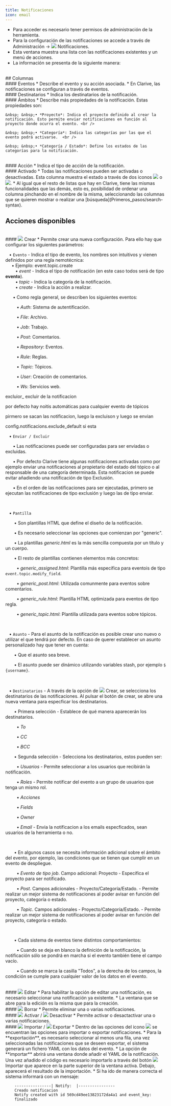 ```yaml
---
title: Notificaciones
icon: email
---
```

* Para acceder es necesario tener permisos de administración de la herramienta. 
* Para la configuración de las notificaciones se accede a través de Administración → <img class = "bali-topic-editor-image" src = "/static/images/icons/email.png" /> Notificaciones. 
* Esta ventana muestra una lista con las notificaciones existentes y un menú de acciones.
* La información se presenta de la siguiente manera:

<br />
## Columnas

<br />
#### Eventos
* Describe el evento y su acción asociada. 
* En Clarive, las notificaciones se configuran a través de eventos. 


<br />
#### Destinatarios
* Indica los destinatarios de la notificación.

<br />
#### Ámbitos
* Describe más propiedades de la notificación. Estas propiedades son:
    
    &nbsp; &nbsp;• *Proyecto*: Indica el proyecto definido al crear la notificación. Esto permite enviar notificaciones en función al proyecto donde ocurra el evento. <br />
    
    &nbsp; &nbsp;• *Categoría*: Indica las categorías por las que el evento podrá activarse.  <br />
    
    &nbsp; &nbsp;• *Categoría / Estado*: Define los estados de las categorías para la notificación.

<br />
#### Acción
* Indica el tipo de acción de la notificación.

<br />
#### Activado
* Todas las notificaciones pueden ser activadas o desactivadas. Esta columna muestra el estado a través de dos iconos <img  src = "/static/images/icons/start.png" /> o <img src ="/static/images/icons/stop.png "/>.
* Al igual que el resto de listas que hay en Clarive, tiene las mismas funcionalidades que las demás, esto es, posibilidad de ordenar una columna pinchando en el nombre de la misma, seleccionando las columnas que se quieren mostrar o realizar una [búsqueda](Primeros_pasos/search-syntax).

<br />

## Acciones disponibles

<br />
#### <img src = "/static/images/icons/add.gif" /> Crear
* Permite crear una nueva configuración. Para ello hay que configurar los siguientes parámetros: <br />

&nbsp; &nbsp;• `Evento` - Indica el tipo de evento, los nombres son intuitivos y vienen definidos por una regla nemotécnica: <br />
&nbsp; &nbsp;&nbsp;&nbsp;• Ejemplo: event.topic.create <br />
&nbsp; &nbsp;&nbsp;&nbsp;&nbsp; &nbsp;• *event* - Indica el tipo de notificación (en este caso todos será de tipo **evento**). <br />
&nbsp; &nbsp;&nbsp;&nbsp;&nbsp; &nbsp;• *topic* - Indica la categoría de la notificación. <br />
&nbsp; &nbsp;&nbsp;&nbsp;&nbsp; &nbsp;• *create* - Indica la acción a realizar. <br />

&nbsp; &nbsp;&nbsp; &nbsp;• Como regla general, se describen los siguientes eventos: <br />

&nbsp; &nbsp;&nbsp; &nbsp;&nbsp;&nbsp;&nbsp;• *Auth*: Sistema de autentificación.<br />

&nbsp; &nbsp;&nbsp; &nbsp;&nbsp;&nbsp;&nbsp;• *File*: Archivo. <br />

&nbsp; &nbsp;&nbsp; &nbsp;&nbsp;&nbsp;&nbsp;• *Job*: Trabajo. <br />

&nbsp; &nbsp;&nbsp; &nbsp;&nbsp;&nbsp;&nbsp;• *Post*: Comentarios. <br />

&nbsp; &nbsp;&nbsp; &nbsp;&nbsp;&nbsp;&nbsp;• *Repository*: Eventos. <br />

&nbsp; &nbsp;&nbsp; &nbsp;&nbsp;&nbsp;&nbsp;• *Rule*: Reglas. <br />

&nbsp; &nbsp;&nbsp; &nbsp;&nbsp;&nbsp;&nbsp;• *Topic*: Tópicos. <br />

&nbsp; &nbsp;&nbsp; &nbsp;&nbsp;&nbsp;&nbsp;• *User*: Creación de comentarios. <br />

&nbsp; &nbsp;&nbsp; &nbsp;&nbsp;&nbsp;&nbsp;• *Ws*: Servicios web. <br />

excluior_ excluir de la notificacion 

por defecto hay noitis automáticas para cualquier evento de tópicos 

pirmero se sacan las notificacion, luego la excluison y luego se envian

config.notificacions.exclude_default si esta 



&nbsp; &nbsp;• `Enviar / Excluir` <br />

&nbsp; &nbsp;&nbsp;&nbsp;&nbsp;• Las notificaciones puede ser configuradas para ser enviadas o excluidas. <br />

&nbsp; &nbsp;&nbsp;&nbsp;&nbsp;• Por defecto Clarive tiene algunas notificaciones activadas como por ejemplo enviar una notificaciones al propietario del estado del tópico o al responsable de una categoría determinada. Esta notificacion se puede evitar añadiendo una notificación de tipo Exclusión.

&nbsp; &nbsp;&nbsp;&nbsp;&nbsp;• En el orden de las notificaciones para ser ejecutadas, primero se ejecutan las notificaciones de tipo exclusión y luego las de tipo enviar.

<br />


&nbsp; &nbsp;• `Pantilla` <br />

&nbsp; &nbsp;&nbsp; &nbsp;&nbsp;• Son plantillas HTML que define el diseño de la notificación. <br />

&nbsp; &nbsp;&nbsp; &nbsp;&nbsp;• Es necesario seleccionar las opciones que comienzan por "generic". <br />

&nbsp; &nbsp;&nbsp; &nbsp;&nbsp;• La plantillas *generic.html* es la más sencilla compuesta por un título y un cuerpo. <br />

&nbsp; &nbsp;&nbsp; &nbsp;&nbsp;• El resto de plantillas contienen elementos más concretos: <br />

&nbsp; &nbsp;&nbsp; &nbsp;&nbsp;&nbsp;&nbsp;• *generic_assigned.html*: Plantilla más especifica para eventois de tipo `event.topic.modify_field`. <br />

&nbsp; &nbsp;&nbsp; &nbsp;&nbsp;&nbsp;&nbsp;• *generic_post.html*: Utilizada comunmente para eventos sobre comentarios. <br />

&nbsp; &nbsp;&nbsp; &nbsp;&nbsp;&nbsp;&nbsp;• *generic_rule.html*: Plantilla HTML optimizada para eventos de tipo regla. <br />

&nbsp; &nbsp;&nbsp; &nbsp;&nbsp;&nbsp;&nbsp;• *generic_topic.html*: Plantilla utilizada para eventos sobre tópicos. <br />

<br />

&nbsp; &nbsp;• `Asunto` - Para el asunto de la notificación es posible crear uno nuevo o utilizar el que tendrá por defecto. En caso de querer establecer un asunto personalizado hay que tener en cuenta: <br />

&nbsp; &nbsp;&nbsp; &nbsp;&nbsp;• Que el asunto sea breve. <br />

&nbsp; &nbsp;&nbsp; &nbsp;&nbsp;• El asunto puede ser dinámico utilizando variables stash, por ejemplo `$ {username}`. <br />


<br />


&nbsp; &nbsp;• `Destinatarios` - A través de la opción de <img src = "/static/images/icons/add.gif" /> Crear, se selecciona los destinatarios de las notificaciones. Al pulsar el botón de crear, se abre una nueva ventana para especficar los destinatarios.

&nbsp; &nbsp;&nbsp; &nbsp;&nbsp;• Primera selección - Establece de qué manera aparecerán los destinatarios. <br />

&nbsp; &nbsp;&nbsp; &nbsp;&nbsp;&nbsp;&nbsp;• *To* <br />

&nbsp; &nbsp;&nbsp; &nbsp;&nbsp;&nbsp;&nbsp;• *CC* <br />

&nbsp; &nbsp;&nbsp; &nbsp;&nbsp;&nbsp;&nbsp;• *BCC* <br />


&nbsp; &nbsp;&nbsp; &nbsp;&nbsp;• Segunda selección - Selecciona los destinatarios, estos pueden ser: <br />

&nbsp; &nbsp;&nbsp; &nbsp;&nbsp;&nbsp;&nbsp;• *Usuarios* - Permite seleccionar a los usuarios que recibirán la notificación. <br />

&nbsp; &nbsp;&nbsp; &nbsp;&nbsp;&nbsp;&nbsp;• *Roles* - Permite notificar del evento a un grupo de usuarios que tenga un mismo rol.<br />

&nbsp; &nbsp;&nbsp; &nbsp;&nbsp;&nbsp;&nbsp;• *Acciones* <br />

&nbsp; &nbsp;&nbsp; &nbsp;&nbsp;&nbsp;&nbsp;• *Fields* <br />

&nbsp; &nbsp;&nbsp; &nbsp;&nbsp;&nbsp;&nbsp;• *Owner* <br />

&nbsp; &nbsp;&nbsp; &nbsp;&nbsp;&nbsp;&nbsp;• *Email* - Envia la notificacion a los emails especficados, sean usuarios de la herramienta o no.<br />

<br />

&nbsp; &nbsp;&nbsp; &nbsp;&nbsp;• En algunos casos se necesita información adicional sobre el ámbito del evento, por ejemplo, las condiciones que se tienen que cumplir en un evento de despliegue. <br />

&nbsp; &nbsp;&nbsp; &nbsp;&nbsp;&nbsp;&nbsp;• *Evento de tipo job*. Campo adicional: Proyecto - Especifica el proyecto para ser notificado. <br />

&nbsp; &nbsp;&nbsp; &nbsp;&nbsp;&nbsp;&nbsp;• *Post*. Campos adicionales - Proyecto/Categoría/Estado. - Permite realizar un mejor sistema de notificaciones al poder avisar en función del proyecto, categoría o estado.<br />

&nbsp; &nbsp;&nbsp; &nbsp;&nbsp;&nbsp;&nbsp;• *Topic*. Campos adicionales - Proyecto/Categoría/Estado. - Permite realizar un mejor sistema de notificaciones al poder avisar en función del proyecto, categoría o estado. <br />

<br />

&nbsp; &nbsp;&nbsp; &nbsp;&nbsp;• Cada sistema de eventos tiene distintos comportamientos: <br />

&nbsp; &nbsp;&nbsp; &nbsp;&nbsp;&nbsp;&nbsp;• Cuando se deja en blanco la definición de la notificación, la notificación sólo se pondrá en marcha si el evento también tiene el campo vacío. <br />


&nbsp; &nbsp;&nbsp; &nbsp;&nbsp;&nbsp;&nbsp;• Cuando se marca la casilla "Todos", a la derecha de los campos, la condición se cumple para cualquier valor de los datos en el evento. <br />



<br />
#### <img src = "/static/images/icons/edit.gif" /> Editar
* Para habilitar la opción de editar una notificación, es necesario seleccionar una notificación ya existente.
* La ventana que se abre para la edición es la misma que para la creación.

<br />
#### <img src = "/static/images/icons/delete_.png" /> Borrar
* Permite eliminar una o varias notificaciones.

<br />
#### <img src = "/static/images/icons/start.png" /> Activar / <img src = "/static/images/icons/stop.png" /> Desactivar
* Permite activar o desactactivar una o varias notificaciones.

<br />
#### <img src = "/static/images/icons/import.png" /> Importar / <img src = "/static/images/icons/export.png" /> Exportar
* Dentro de las opciones del icono <img src = "/static/images/icons/wrench.gif" /> se encuentran las opciones para importar o exportar notificaciones.
* Para la **exportación**, es necesario seleccionar al menos una fila, una vez seleccionadas las notificaciones que se deseen exportar, el sistema generará un fichero YAML con los datos del evento.
* La opción de **importar** abrirá una ventana donde añadir el YAML de la notificación. Una vez añadido el código es necesario importarlo a través del botón <img src = "/static/images/icons/import.png" /> Importar que aparece en la parte superior de la ventana activa. Debajo, aparecerá el resultado de la importación.
* Si ha ido de manera correcta el sistema informará con un mensaje:
            
        ----------------| Notify:  |----------------
        Creado notificacion 
        Notify created with id 569cd49ee13823172da4a1 and event_key: 
        finalizado

